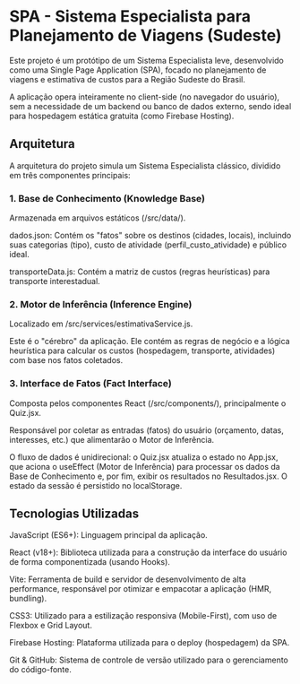 # SPA - Sistema Especialista para Planejamento de Viagens (Sudeste)

Este projeto é um protótipo de um Sistema Especialista leve, desenvolvido como uma Single Page Application (SPA), focado no planejamento de viagens e estimativa de custos para a Região Sudeste do Brasil.

A aplicação opera inteiramente no client-side (no navegador do usuário), sem a necessidade de um backend ou banco de dados externo, sendo ideal para hospedagem estática gratuita (como Firebase Hosting).

## Arquitetura

A arquitetura do projeto simula um Sistema Especialista clássico, dividido em três componentes principais:

### 1. Base de Conhecimento (Knowledge Base)

Armazenada em arquivos estáticos (/src/data/).

dados.json: Contém os "fatos" sobre os destinos (cidades, locais), incluindo suas categorias (tipo), custo de atividade (perfil_custo_atividade) e público ideal.

transporteData.js: Contém a matriz de custos (regras heurísticas) para transporte interestadual.

### 2. Motor de Inferência (Inference Engine)

Localizado em /src/services/estimativaService.js.

Este é o "cérebro" da aplicação. Ele contém as regras de negócio e a lógica heurística para calcular os custos (hospedagem, transporte, atividades) com base nos fatos coletados.

### 3. Interface de Fatos (Fact Interface)

Composta pelos componentes React (/src/components/), principalmente o Quiz.jsx.

Responsável por coletar as entradas (fatos) do usuário (orçamento, datas, interesses, etc.) que alimentarão o Motor de Inferência.

O fluxo de dados é unidirecional: o Quiz.jsx atualiza o estado no App.jsx, que aciona o useEffect (Motor de Inferência) para processar os dados da Base de Conhecimento e, por fim, exibir os resultados no Resultados.jsx. O estado da sessão é persistido no localStorage.

## Tecnologias Utilizadas

JavaScript (ES6+): Linguagem principal da aplicação.

React (v18+): Biblioteca utilizada para a construção da interface do usuário de forma componentizada (usando Hooks).

Vite: Ferramenta de build e servidor de desenvolvimento de alta performance, responsável por otimizar e empacotar a aplicação (HMR, bundling).

CSS3: Utilizado para a estilização responsiva (Mobile-First), com uso de Flexbox e Grid Layout.

Firebase Hosting: Plataforma utilizada para o deploy (hospedagem) da SPA.

Git & GitHub: Sistema de controle de versão utilizado para o gerenciamento do código-fonte.
